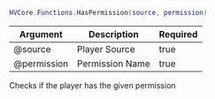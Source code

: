 ```lua
HVCore.Functions.HasPermission(source, permission)
```

| Argument | Description | Required |
| ----------- | ----------- | ----------- |
| @source | Player Source | true |
| @permission | Permission Name | true |

Checks if the player has the given permission
